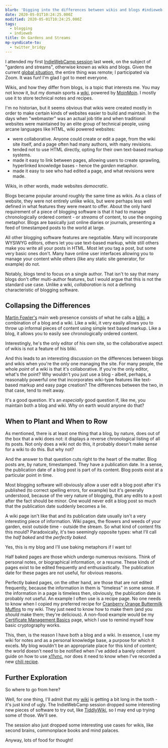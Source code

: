 ```yaml
---
blurb: 'Digging into the differences between wikis and blogs #indieweb'
date: 2020-05-01T10:24:25.000Z
modified: 2020-05-01T10:24:25.000Z
tags:
  - blogging
  - indieweb
title: On Gardens and Streams
mp-syndicate-to:
  - twitter_bridgy
---
```


I attended my first [IndieWebCamp session][1] last week, on the subject of
"gardens and streams", otherwise known as wikis and blogs.  Given the
current [global situation][2], the entire thing was remote; I participated
via Zoom.  It was fun!  I'm glad I got to meet everyone. 

Wikis, and how they differ from blogs, is a topic that interests me.  You
may not know it, but my domain sports a [wiki][3], powered by [MoinMoin][4].
I mostly use it to store technical notes and recipes.

I'm no historian, but it seems obvious that wikis were created mostly in
order to make certain kinds of websites easier to build and maintain.  In
the days when "webmaster" was an actual job title and when traditional
websites were maintained by an elite group of technical people, using arcane
languages like HTML, wiki powered websites:

 * were collaborative.  Anyone could create or edit a page, from the wiki
   site itself, and a page often had many authors, with many revisions.
 * tended not to use HTML directly, opting for their own text-based markup
   systems.
 * made it easy to link between pages, allowing users to create sprawling,
   hyperlinked knowledge bases - hence the *garden* metaphor.
 * made it easy to see who had edited a page, and what revisions were made.

Wikis, in other words, made websites *democratic*.

Blogs became popular around roughly the same time as wikis.  As a class of
website, they were not entirely unlike wikis, but were perhaps less well
defined in what features they were meant to offer.  About the only hard
requirement of a piece of blogging software is that it had to manage
chronologically ordered content - or *streams* of content, to use the
ongoing metaphor.  Blogs are basically just online diaries or journals,
presenting a feed of timestamped posts to the world at large.

All other blogging software features are negotiable.  Many will incorporate
WYSIWYG editors, others let you use text-based markup, while still others
make you write all your posts in HTML.  Most let you tag a post, but some
very basic ones don't.  Many have online user interfaces allowing you to
manage your content while others (like any static site generator, for
example) do not.

Notably, blogs tend to focus on a single author.  That isn't to say that
many blogs don't offer multi-author features, but I would argue that this is
not the standard use case.  Unlike a wiki, *collaboration* is not a defining
characteristic of blogging software.

## Collapsing the Differences 

[Martin Fowler's][5] main web presence consists of what he calls a
[bliki][6], a combination of a blog and a wiki.  Like a wiki, it very easily
allows you to throw up informal pieces of content using simple text based
markup.  Like a blog, it allows you to easily see chronologically ordered
content.

Interestingly, he's the only editor of his own site, so the collaborative
aspect of wikis is not a feature of his bliki.

And this leads to an interesting discussion on the differences between blogs
and wikis when you're the only one managing the site.  For many people, the
whole *point* of a wiki is that it's collaborative.  If you're the only
editor, what's the point?  Why wouldn't you just use a blog - albeit,
perhaps, a reasonably powerful one that incorporates wiki-type features like
text-based markup and easy page creation?  The differences between the two,
in that case, tend to melt away.

It's a good question.  It's an *especially* good question if, like me, you
maintain both a blog and wiki.  Why on earth would anyone do that?

## When to Plant and When to Row

As mentioned, there is at least one thing that a blog, by nature, does out
of the box that a wiki does not: it displays a reverse chronological listing
of all its posts.  Not only does a wiki not do this, it probably doesn't
make *sense* for a wiki to do this.  But why not?

And the answer to that question cuts right to the heart of the matter.  Blog
posts are, by nature, timestamped.  They have a publication date.  In a
sense, the publication date of a blog post is part of its content.  Blog
posts exist at a particular point in time.

Most blogging software will obviously allow a user edit a blog post after
it's published (to correct spelling errors, for example) but it's generally
understood, because of the very nature of blogging, that any edits to a post
after the fact should be minor.  One would never edit a blog post so much
that the publication date suddenly becomes a lie.

A wiki page isn't like that and its publication date usually isn't a very
interesting piece of information.  Wiki pages, the flowers and weeds of your
garden, exist outside time - outside the stream.  So what kind of content
fits this mould?  Paradoxically, it's two seemingly opposite types: what
I'll call the *half baked* and the *perfectly baked*.

Yes, this is my blog and I'll use baking metaphors if I want to!

Half baked pages are those which undergo numerous revisions.  Think of
personal notes, or biographical information, or a resume.  These kinds of
pages exist to be edited frequently and enthusiastically.  The publication
date for these pages are not useful, for obvious reasons.

Perfectly baked pages, on the other hand, are those that are not edited
frequently, because the information in them is "timeless" in some sense.  If
the information in a page is timeless then, obviously, the publication date
is probably not useful.  An example I often use is a recipe page.  No one
needs to know when I copied my preferred recipe for [Cranberry Orange
Buttermilk Muffins][7] to my wiki.  They just need to know how to make them
(and you *should* make them; they're delicious).  A non-food example would
be my [Certificate Management Basics][8] page, which I use to remind myself
how basic cryptography works.

This, then, is the reason I have both a blog and a wiki.  In essence, I use
my wiki for notes and as a personal knowledge base, a purpose for which it
excels.  My blog wouldn't be an appropriate place for this kind of content;
the world doesn't need to be notified when I've added a barely coherent
guide on how to use [x11vnc][9], nor does it need to know when I've recorded
a new [chili recipe][10].

## Further Exploration

So where to go from here?

Well, for one thing, I'll admit that my [wiki][3] is getting a bit long in
the tooth - it's just kind of ugly.  The IndieWebCamp session dropped some
interesting new pieces of software to try out, like [TiddlyWiki][11], so I
may end up trying some of those.  We'll see.

The session also just dropped some interesting use cases for wikis, like
second brains, commonplace books and mind palaces.

Anyway, lots of food for thought!

[1]: https://chrisaldrich.wordpress.com/2020/04/17/gardens-and-streams-wikis-blogs-and-ui-a-pop-up-indiewebcamp-session/
[2]: https://en.wikipedia.org/wiki/Coronavirus_disease_2019
[3]: https://wiki.desmondrivet.com
[4]: https://moinmo.in/
[5]: https://martinfowler.com/
[6]: https://martinfowler.com/bliki/WhatIsaBliki.html
[7]: https://wiki.desmondrivet.com/CranberryOrangeButtermilkMuffins
[8]: https://wiki.desmondrivet.com/CertificateManagementBasics
[9]: https://wiki.desmondrivet.com/VncBasics
[10]: https://wiki.desmondrivet.com/VegetarianChili
[11]: https://tiddlywiki.com/
